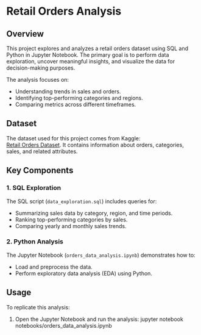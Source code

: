 # Retail Orders Analysis

## Overview
This project explores and analyzes a retail orders dataset using SQL and Python in Jupyter Notebook. The primary goal is to perform data exploration, uncover meaningful insights, and visualize the data for decision-making purposes.

The analysis focuses on:
- Understanding trends in sales and orders.
- Identifying top-performing categories and regions.
- Comparing metrics across different timeframes.

## Dataset
The dataset used for this project comes from Kaggle:  
[Retail Orders Dataset](https://www.kaggle.com/datasets/ankitbansal06/retail-orders). It contains information about orders, categories, sales, and related attributes.

## Key Components

### 1. **SQL Exploration**
The SQL script (`data_exploration.sql`) includes queries for:
- Summarizing sales data by category, region, and time periods.
- Ranking top-performing categories by sales.
- Comparing yearly and monthly sales trends.

### 2. **Python Analysis**
The Jupyter Notebook (`orders_data_analysis.ipynb`) demonstrates how to:
- Load and preprocess the data.
- Perform exploratory data analysis (EDA) using Python.


## Usage

To replicate this analysis:
1. Open the Jupyter Notebook and run the analysis:
   jupyter notebook notebooks/orders_data_analysis.ipynb

